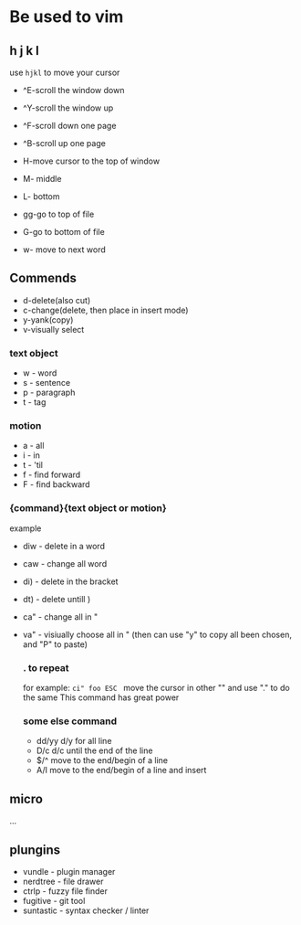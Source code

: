 # Be used to vim 

## h j k l
use `hjkl` to move your cursor

* ^E-scroll the window down
* ^Y-scroll the window up
* ^F-scroll down one page
* ^B-scroll up one page
* H-move cursor to the top of window
* M-                   middle
* L-                   bottom
* gg-go to top of file
* G-go to bottom of file

* w- move to next word

## Commends

* d-delete(also cut)
* c-change(delete, then place in insert mode)
* y-yank(copy)
* v-visually select

### text object
* w - word
* s - sentence
* p - paragraph
* t - tag

### motion
* a - all
* i - in
* t - 'til
* f - find forward
* F - find backward

### {command}{text object or motion}
example
* diw - delete in a word
* caw - change all word
* di) - delete in the bracket
* dt) - delete untill )
* ca" - change all in "
* va" - visiually choose all in " (then can use "y" to copy all been chosen, and "P" to paste)

  ### . to repeat

  for example: `ci" foo ESC ` move the cursor in other "" and use "." to do the same
  This command has great power

  ### some else command
  * dd/yy d/y for all line
  * D/c d/c until the end of the line
  * $/^ move to the end/begin of a line
  * A/I move to the end/begin of a line and insert

  
## micro
...

## plungins
* vundle - plugin manager
* nerdtree - file drawer
* ctrlp - fuzzy file finder
* fugitive - git tool
* suntastic - syntax checker / linter
